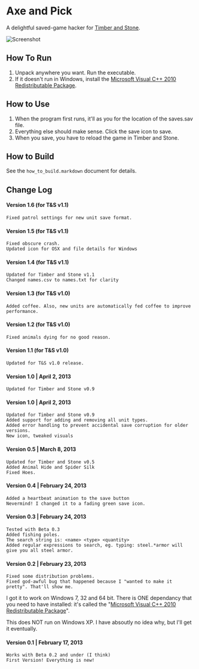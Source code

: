 Axe and Pick
============
A delightful saved-game hacker for [Timber and Stone][1].

![Screenshot](http://i.imgur.com/PUh7DHPl.png "Axe and Pick main screen")

How To Run
---------------------------
1. Unpack anywhere you want. Run the executable.
2. If it doesn't run in Windows, install the [Microsoft Visual C++ 2010 Redistributable Package][2].

How to Use
---------------------------
1. When the program first runs, it'll as you for the location of the saves.sav file.
2. Everything else should make sense. Click the save icon to save.
3. When you save, you have to reload the game in Timber and Stone.

How to Build
---------------------------
See the `how_to_build.markdown` document for details.

Change Log
---------------------------
#### Version 1.6 (for T&S v1.1)
    Fixed patrol settings for new unit save format.
	
#### Version 1.5 (for T&S v1.1)
    Fixed obscure crash.
    Updated icon for OSX and file details for Windows
	
#### Version 1.4 (for T&S v1.1)
    Updated for Timber and Stone v1.1
	Changed names.csv to names.txt for clarity
	
#### Version 1.3 (for T&S v1.0)
    Added coffee. Also, new units are automatically fed coffee to improve performance.

#### Version 1.2 (for T&S v1.0)
    Fixed animals dying for no good reason.

#### Version 1.1 (for T&S v1.0)
    Updated for T&S v1.0 release.

#### Version 1.0 | April 2, 2013
    Updated for Timber and Stone v0.9

#### Version 1.0 | April 2, 2013
    Updated for Timber and Stone v0.9
    Added support for adding and removing all unit types.
    Added error handling to prevent accidental save corruption for older versions.
    New icon, tweaked visuals

#### Version 0.5 | March 8, 2013
    Updated for Timber and Stone v0.5
    Added Animal Hide and Spider Silk
    Fixed Hoes.

#### Version 0.4 | February 24, 2013
    Added a heartbeat animation to the save button
    Nevermind! I changed it to a fading green save icon.

#### Version 0.3 | February 24, 2013
    Tested with Beta 0.3
    Added fishing poles.
    The search string is: <name> <type> <quantity>
    Added regular expressions to search, eg. typing: steel.*armor will give you all steel armor.


#### Version 0.2 | February 23, 2013
    Fixed some distribution problems.
    Fixed god-awful bug that happened because I "wanted to make it pretty". That'll show me.

I got it to work on Windows 7, 32 and 64 bit. There is ONE dependancy that you need to have installed: it's called the "[Microsoft Visual C++ 2010 Redistributable Package][2]".

This does NOT run on Windows XP. I have absoutly no idea why, but I'll get it eventually.

#### Version 0.1 | February 17, 2013
    Works with Beta 0.2 and under (I think)
    First Version! Everything is new!

[1]: http://www.timberandstonegame.com/ "Timber and Stone"
[2]: http://www.microsoft.com/en-us/download/details.aspx?id=5555 "Microsoft Visual C++ 2010 Redistributable Package"
